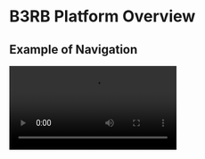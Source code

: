 # B3RB Platform Overview

## Example of Navigation
<video controls>
  <source src="../b3rb.mp4" type="video/mp4">
</video>